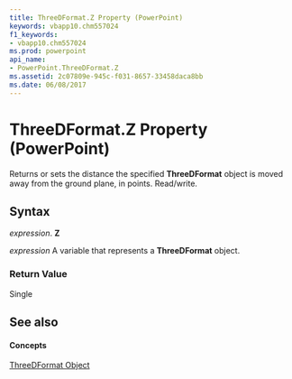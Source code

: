 ```yaml
---
title: ThreeDFormat.Z Property (PowerPoint)
keywords: vbapp10.chm557024
f1_keywords:
- vbapp10.chm557024
ms.prod: powerpoint
api_name:
- PowerPoint.ThreeDFormat.Z
ms.assetid: 2c07809e-945c-f031-8657-33458daca8bb
ms.date: 06/08/2017
---
```



# ThreeDFormat.Z Property (PowerPoint)

Returns or sets the distance the specified  **ThreeDFormat** object is moved away from the ground plane, in points. Read/write.


## Syntax

 _expression_. **Z**

 _expression_ A variable that represents a **ThreeDFormat** object.


### Return Value

Single


## See also


#### Concepts


[ThreeDFormat Object](PowerPoint.ThreeDFormat.md)

